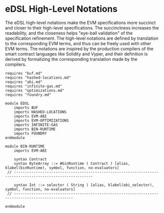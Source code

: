 eDSL High-Level Notations
=========================

The eDSL high-level notations make the EVM specifications more succinct and closer to their high-level specifications.
The succinctness increases the readability, and the closeness helps "eye-ball validation" of the specification refinement.
The high-level notations are defined by translation to the corresponding EVM terms, and thus can be freely used with other EVM terms.
The notations are inspired by the production compilers of the smart contract languages like Solidity and Vyper, and their definition is derived by formalizing the corresponding translation made by the compilers.

```k
requires "buf.md"
requires "hashed-locations.md"
requires "abi.md"
requires "infinite-gas.md"
requires "optimizations.md"
requires "foundry.md"

module EDSL
    imports BUF
    imports HASHED-LOCATIONS
    imports EVM-ABI
    imports EVM-OPTIMIZATIONS
    imports INFINITE-GAS
    imports BIN-RUNTIME
    imports FOUNDRY
endmodule

module BIN-RUNTIME
    imports EVM-ABI

    syntax Contract
    syntax ByteArray ::= #binRuntime ( Contract ) [alias, klabel(binRuntime), symbol, function, no-evaluators]
 // ----------------------------------------------------------------------------------------------------------

    syntax Int ::= selector ( String ) [alias, klabel(abi_selector), symbol, function, no-evaluators]
 // -------------------------------------------------------------------------------------------------

endmodule
```
